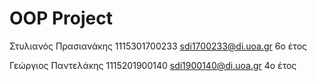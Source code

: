 # OOP Project

Στυλιανός Πρασιανάκης 
1115301700233
sdi1700233@di.uoa.gr
6o έτος

Γεώργιος Παντελάκης
1115201900140
sdi1900140@di.uoa.gr
4ο έτος
